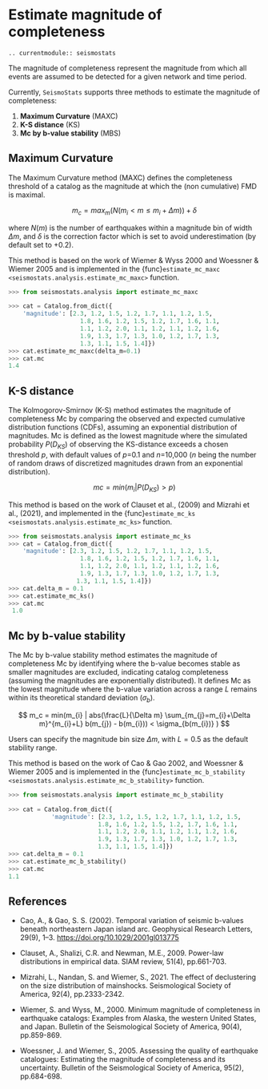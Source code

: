 # Estimate magnitude of completeness
```{eval-rst}
.. currentmodule:: seismostats
```

The magnitude of completeness represent the magnitude from which all events are assumed to be detected for a given network and time period.

Currently, `SeismoStats` supports three methods to estimate the magnitude of completeness:
1. **Maximum Curvature** (MAXC)
2. **K-S distance** (KS)
3. **Mc by b-value stability** (MBS)

## Maximum Curvature

The Maximum Curvature method (MAXC) defines the completeness threshold of a catalog as the magnitude at which the (non cumulative) FMD is maximal.

$$
m_c = max_{m} (N(m_i < m \leq m_{i} + \Delta m)) + \delta
$$

where $N(m)$ is the number of earthquakes within a magnitude bin of width $\Delta m$, and $\delta$ is the correction factor which is set to avoid underestimation (by default set to +0.2). 

This method is based on the work of Wiemer & Wyss 2000 and Woessner & Wiemer 2005 and is implemented in the {func}`estimate_mc_maxc <seismostats.analysis.estimate_mc_maxc>` function.

```python
>>> from seismostats.analysis import estimate_mc_maxc

>>> cat = Catalog.from_dict({
    'magnitude': [2.3, 1.2, 1.5, 1.2, 1.7, 1.1, 1.2, 1.5,
                    1.8, 1.6, 1.2, 1.5, 1.2, 1.7, 1.6, 1.1,
                    1.1, 1.2, 2.0, 1.1, 1.2, 1.1, 1.2, 1.6,
                    1.9, 1.3, 1.7, 1.3, 1.0, 1.2, 1.7, 1.3,
                    1.3, 1.1, 1.5, 1.4]})
>>> cat.estimate_mc_maxc(delta_m=0.1)
>>> cat.mc
1.4
```

## K-S distance

The Kolmogorov-Smirnov (K-S) method estimates the magnitude of completeness Mc by comparing the observed and expected cumulative distribution functions (CDFs), assuming an exponential distribution of magnitudes. Mc is defined as the lowest magnitude where the simulated probability $P(D_{KS})$ of observing the KS-distance exceeds a chosen threshold $p$, with default values of $p$=0.1 and $n$=10,000 ($n$ being the number of random draws of discretized magnitudes drawn from an exponential distribution).

$$
mc = min(m_{i} | P(D_{KS}) > p)
$$


This method is based on the work of Clauset et al., (2009) and Mizrahi et al., (2021), and implemented in the {func}`estimate_mc_ks <seismostats.analysis.estimate_mc_ks>` function.


```python
>>> from seismostats.analysis import estimate_mc_ks
>>> cat = Catalog.from_dict({
    'magnitude': [2.3, 1.2, 1.5, 1.2, 1.7, 1.1, 1.2, 1.5,
                    1.8, 1.6, 1.2, 1.5, 1.2, 1.7, 1.6, 1.1,
                    1.1, 1.2, 2.0, 1.1, 1.2, 1.1, 1.2, 1.6,
                    1.9, 1.3, 1.7, 1.3, 1.0, 1.2, 1.7, 1.3,
                   1.3, 1.1, 1.5, 1.4]})
>>> cat.delta_m = 0.1
>>> cat.estimate_mc_ks()
>>> cat.mc
 1.0
```
## Mc by b-value stability

The Mc by b-value stability method estimates the magnitude of completeness Mc by identifying where the b-value becomes stable as smaller magnitudes are excluded, indicating catalog completeness (assuming the magnitudes are exponentially distributed). It defines Mc as the lowest magnitude where the b-value variation across a range $L$ remains within its theoretical standard deviation ($\sigma_{b}$). 

$$
m_c = min(m_{i} | abs(\frac{L}{\Delta m} \sum_{m_{j}=m_{i}+\Delta m}^{m_{i}+L} b(m_{j}) - b(m_{i})) < \sigma_{b(m_{i})} )
$$

Users can specify the magnitude bin size $\Delta m$, with $L=0.5$ as the default stability range.


This method is based on the work of Cao & Gao 2002, and Woessner & Wiemer 2005 and is implemented in the {func}`estimate_mc_b_stability <seismostats.analysis.estimate_mc_b_stability>` function.

```python
>>> from seismostats.analysis import estimate_mc_b_stability

>>> cat = Catalog.from_dict({
            'magnitude': [2.3, 1.2, 1.5, 1.2, 1.7, 1.1, 1.2, 1.5,
                         1.8, 1.6, 1.2, 1.5, 1.2, 1.7, 1.6, 1.1,
                         1.1, 1.2, 2.0, 1.1, 1.2, 1.1, 1.2, 1.6,
                         1.9, 1.3, 1.7, 1.3, 1.0, 1.2, 1.7, 1.3,
                         1.3, 1.1, 1.5, 1.4]})
>>> cat.delta_m = 0.1
>>> cat.estimate_mc_b_stability()
>>> cat.mc
1.1
```

## References
- Cao, A., & Gao, S. S. (2002). Temporal variation of seismic b-values beneath northeastern Japan island arc. Geophysical Research Letters, 29(9), 1–3. https://doi.org/10.1029/2001gl013775

- Clauset, A., Shalizi, C.R. and Newman, M.E., 2009. Power-law distributions in empirical data. SIAM review, 51(4), pp.661-703.

- Mizrahi, L., Nandan, S. and Wiemer, S., 2021. The effect of declustering on the size distribution of mainshocks. Seismological Society of America, 92(4), pp.2333-2342.

- Wiemer, S. and Wyss, M., 2000. Minimum magnitude of completeness in earthquake catalogs: Examples from Alaska, the western United States, and Japan. Bulletin of the Seismological Society of America, 90(4), pp.859-869.

- Woessner, J. and Wiemer, S., 2005. Assessing the quality of earthquake catalogues: Estimating the magnitude of completeness and its uncertainty. Bulletin of the Seismological Society of America, 95(2), pp.684-698.       